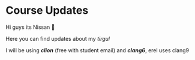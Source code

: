 # Course Updates

Hi guys its Nissan 👋

Here you can find updates about my _tirgul_

I will be using _**clion**_ \(free with student email\) and _**clang6**_, erel uses clang9

